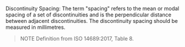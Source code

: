 Discontinuity Spacing: The term "spacing" refers to the mean or modal spacing of a set of discontinuities and is the perpendicular distance between adjacent discontinuities. The discontinuity spacing should be measured in millimetres.
>NOTE Definition from ISO 14689:2017, Table 8.
